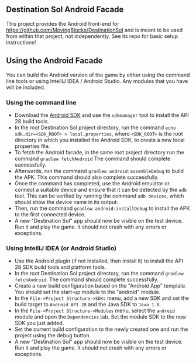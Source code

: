 ## Destination Sol Android Facade

This project provides the Android front-end for https://github.com/MovingBlocks/DestinationSol and is meant to be used from within that project, not independently. See its repo for basic setup instructions!

## Using the Android Facade

You can build the Android version of the game by either using the command line tools or using IntelliJ IDEA / Android Studio. Any modules that you have will be included.

### Using the command line

- Download the [Android SDK](https://developer.android.com/studio#downloads) and use the `sdkmanager` tool to install the API 28 build tools.
- In the root Destination Sol project directory, run the command `echo sdk.dir=<SDK_ROOT> > local.properties`, where `<SDK_ROOT>` is the root directory in which
  you installed the Android SDK, to create a new local properties file.
- To fetch the Android facade, in the same root project directory run the command `gradlew fetchAndroid`
  The command should complete successfully.
- Afterwards, run the command `gradlew android:assembleDebug` to build the APK. This command should also complete successfully.
- Once the command has completed, use the Android emulator or connect a suitable device and ensure that it can be detected by the `adb` tool.
  This can be verified by running the command `adb devices`, which should show the device name in its output.
- Then, run the command `gradlew android:installDebug` to install the APK to the first connected device.
- A new "Destination Sol" app should now be visible on the test device. Run it and play the game.
  It should not crash with any errors or exceptions.
  
### Using IntelliJ IDEA (or Android Studio)

- Use the Android plugin (if not installed, then install it) to install the API 28 SDK build tools and platform tools.
- In the root Destination Sol project directory, run the command `gradlew fetchAndroid`. The command should complete successfully.
- Create a new build configuration based on the "Android App" template. You should set the start-up module to the "android" module.
- In the `File->Project Structure->SDKs` menu, add a new SDK and set the build target to `Android API 28` and the Java SDK to `Java 1.8`.
- In the `File->Project Structure->Modules` menu, select the `android` module and open the `Dependencies` tab.
  Set the module SDK to the new SDK you just added.
- Set the current build configuration to the newly created one and run the project using the debug button.
- A new "Destination Sol" app should now be visible on the test device. Run it and play the game.
  It should not crash with any errors or exceptions.
